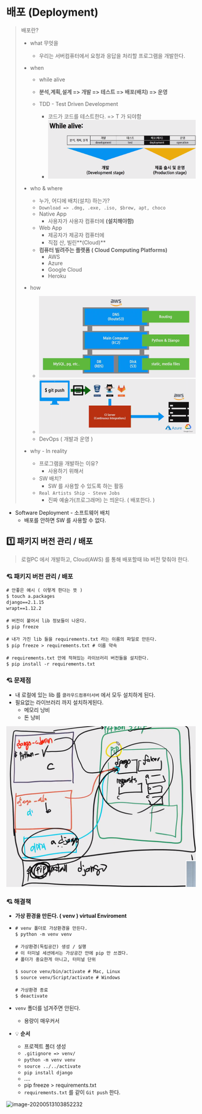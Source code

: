 # 배포 (Deployment)

> 배포란?
>
> - what 무엇을 
>   - 우리는 서버컴퓨터에서 요청과 응답을 처리할 프로그램을 개발한다.
>
> - when
>
>   - while alive
>
>   - **분석,계획,설계 => 개발 => 테스트 => 배포(배치) => 운영**
>
>   - TDD - Test Driven Development
>
>     - 코드가 코드를 테스트한다. => T 가 되야함
>     - ![image-20200513094545571](images/image-20200513094545571.png)
>
>     
>
> - who & where
>   - 누가, 어디에 배치(설치) 하는가?
>   - `Download => .dmg, .exe, .iso, $brew, apt, choco`
>   - Native App
>     - 사용자가 사용자 컴퓨터에 **(설치해야함)**
>   - Web App
>     - 제공자가 제공자 컴퓨터에
>     - 직접 산, 빌린**(Cloud)**
>   - **컴퓨터 빌려주는 플랫폼 ( Cloud Computing Platforms)**
>     - AWS
>     - Azure
>     - Google Cloud
>     - Heroku
>
> - how
>
>   - ![image-20200513095823914](images/image-20200513095823914.png)
>   - ![image-20200513100259250](images/image-20200513100259250.png)
>   - DevOps ( 개발과 운영 )
>
>   
>
> - why - In reality
>   - 프로그램을 개발하는 이유?
>     - 사용하기 위해서
>   - SW 배치?
>     - SW 를 사용할 수 있도록 하는 활동
>   - `Real Artists Ship - Steve Jobs`
>     - 진짜 예술가(프로그래머) 는 띄운다. ( 배포한다. )

- Software Deployment - 소프트웨어 배치
  - 배포를 안하면 SW 를 사용할 수 없다.





## :one: 패키지 버전 관리 / 배포

> 로컬PC 에서 개발하고, Cloud(AWS) 를 통해 배포할때 lib 버전 맞춰야 한다.



### :cupid: ​패키지 버전 관리 / 배포

```shell
# 안좋은 예시 ( 이렇게 한다는 뜻 )
$ touch a.packages
django==2.1.15
wrapt==1.12.2

# 버전이 붙어서 lib 정보들이 나온다.
$ pip freeze

# 내가 가진 lib 들을 requirements.txt 라는 이름의 파일로 만든다.
$ pip freeze > requirements.txt # 이름 약속

# requirements.txt 안에 적혀있는 라이브러리 버전들을 설치한다.
$ pip install -r requirements.txt
```



### :cupid: 문제점

- 내 로컬에 있는 lib 를 `클라우드컴퓨터서버` 에서 모두 설치하게 된다.
- 필요없는 라이브러리 까지 설치하게된다.
  - 메모리 낭비
  - 돈 낭비

![image-20200513103301498](images/image-20200513103301498.png)



### :cupid: 해결책

- **가상 환경을 만든다. ( venv ) virtual Enviroment**

- ```shell
  # venv 폴더로 가상환경을 만든다.
  $ python -m venv venv
  
  # 가상환경(독립공간) 생성 / 실행
  # 이 터미널 세션에서는 가상공간 안에 pip 만 쓰겠다.
  # 폴더가 중요한게 아니고, 터미널 단위
  
  $ source venv/bin/activate # Mac, Linux
  $ source venv/Script/activate # Windows
  
  # 가상환경 종료
  $ deactivate
  ```

- `venv` 폴더를 넘겨주면 안된다.

  - 용량이 매우커서

- :bulb: **순서**

  - 프로젝트 폴더 생성
  - `.gitignore => venv/`
  - `python -m venv venv`
  - `source ../../activate`
  - `pip install django`
  - ....
  - pip freeze > requirements.txt
  -  `requirements.txt` 를 같이 `Git push` 한다.

![image-20200513103852232](images/image-20200513103852232.png)